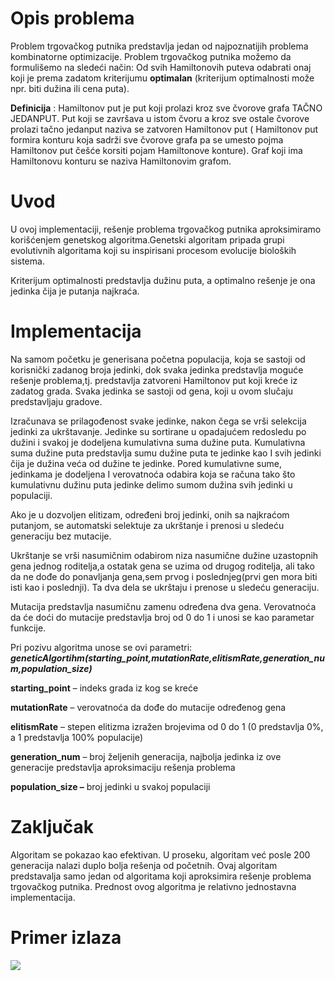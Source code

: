 # Opis problema

Problem trgovačkog putnika predstavlja jedan od najpoznatijih problema kombinatorne optimizacije. Problem trgovačkog putnika možemo da formulišemo na sledeći način: Od svih Hamiltonovih puteva odabrati onaj koji je prema zadatom kriterijumu **optimalan** (kriterijum optimalnosti može npr. biti dužina ili cena puta).

**Definicija** : Hamiltonov put je put koji prolazi kroz sve čvorove grafa TAČNO JEDANPUT. Put koji se završava u istom čvoru a kroz sve ostale čvorove prolazi tačno jedanput naziva se zatvoren Hamiltonov put ( Hamiltonov put formira konturu koja sadrži sve čvorove grafa pa se umesto pojma Hamiltonov put češće korsiti pojam Hamiltonove konture). Graf koji ima Hamiltonovu konturu se naziva Hamiltonovim grafom.



# Uvod

U ovoj implementaciji, rešenje problema trgovačkog putnika aproksimiramo korišćenjem genetskog algoritma.Genetski algoritam pripada grupi evolutivnih algoritama koji su inspirisani procesom evolucije bioloških sistema.

Kriterijum optimalnosti predstavlja dužinu puta, a optimalno rešenje je ona jedinka čija je putanja najkraća.

# Implementacija

Na samom početku je generisana početna populacija, koja se sastoji od korisnički zadanog broja jedinki, dok svaka jedinka predstavlja moguće rešenje problema,tj. predstavlja zatvoreni Hamiltonov put koji kreće iz zadatog grada. Svaka jedinka se sastoji od gena, koji u ovom slučaju predstavljaju gradove.

Izračunava se prilagođenost svake jedinke, nakon čega se vrši selekcija jedinki za ukrštavanje. Jedinke su sortirane u opadajućem redosledu po dužini i svakoj je dodeljena kumulativna suma dužine puta. Kumulativna suma dužine puta predstavlja sumu dužine puta te jedinke kao I svih jedinki čija je dužina veća od dužine te jedinke. Pored kumulativne sume, jedinkama je dodeljena I verovatnoća odabira koja se računa tako što kumulativnu dužinu puta jedinke delimo sumom dužina svih jedinki u populaciji.

Ako je u dozvoljen elitizam, određeni broj jedinki, onih sa najkraćom putanjom, se automatski selektuje za ukrštanje i prenosi u sledeću generaciju bez mutacije.

Ukrštanje se vrši nasumičnim odabirom niza nasumične dužine uzastopnih gena jednog roditelja,a ostatak gena se uzima od drugog roditelja, ali tako da ne dođe do ponavljanja gena,sem prvog i poslednjeg(prvi gen mora biti isti kao i poslednji). Ta dva dela se ukrštaju i prenose u sledeću generaciju.

Mutacija predstavlja nasumičnu zamenu određena dva gena. Verovatnoća da će doći do mutacije predstavlja broj od 0 do 1 i unosi se kao parametar funkcije.

Pri pozivu algoritma unose se ovi parametri:
***geneticAlgortihm(starting_point,mutationRate,elitismRate,generation_num,population_size)***

**starting\_point** – indeks grada iz kog se kreće

**mutationRate** – verovatnoća da dođe do mutacije određenog gena

**elitismRate** – stepen elitizma izražen brojevima od 0 do 1 (0 predstavlja 0%, a 1 predstavlja 100% populacije)

**generation\_num** – broj željenih generacija, najbolja jedinka iz ove generacije predstavlja aproksimaciju rešenja problema

**population\_size –** broj jedinki u svakoj populaciji

# Zaključak

Algoritam se pokazao kao efektivan. U proseku, algoritam već posle 200 generacija nalazi duplo bolja rešenja od početnih. Ovaj algoritam predstavalja samo jedan od algoritama koji aproksimira rešenje problema trgovačkog putnika. Prednost ovog algoritma je relativno jednostavna implementacija.

# Primer izlaza

![](/home/micax/Pictures/Figure_1.png)